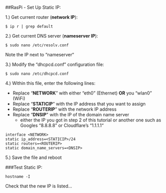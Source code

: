 ##RasPi - Set Up Static IP:

1.) Get current router (**network IP**):
```
$ ip r | grep default
```

2.) Get current DNS server (**nameserver IP**):
```
$ sudo nano /etc/resolv.conf
```
Note the IP next to “nameserver“

3.) Modify the “dhcpcd.conf” configuration file:
```
$ sudo nano /etc/dhcpcd.conf
```

4.) Within this file, enter the following lines:

* Replace “**NETWORK**” with either “eth0” (Ethernet) **OR** you “wlan0” (WiFi)
* Replace “**STATICIP**” with the IP address that you want to assign
* Replace “**ROUTERIP**” with the network IP address
*  Replace “**DNSIP**" with the IP of the domain name server
	* either the IP you got in step 2 of this tutorial or another one such as Googles “8.8.8.8” or Cloudflare’s “1.1.1.1“
```
interface <NETWORK>
static ip_address=<STATICIP>/24
static routers=<ROUTERIP>
static domain_name_servers=<DNSIP>
```
5.) Save the file and reboot

###Test Static IP:
```
hostname -I
```
Check that the new IP is listed...